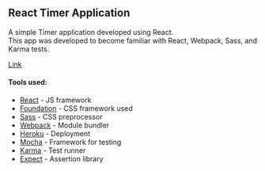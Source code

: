 ## React Timer Application

A simple Timer application developed using React.  
This app was developed to become familiar with React, Webpack, Sass, and Karma tests.

[Link](https://timer-app-rocky.herokuapp.com/)

#### Tools used:

* [React](https://facebook.github.io/react) - JS framework
* [Foundation](http://foundation.zurb.com/) - CSS framework used
* [Sass](http://sass-lang.com/) - CSS preprocessor
* [Webpack](https://webpack.github.io/) - Module bundler
* [Heroku](https://www.heroku.com/) - Deployment
* [Mocha](https://mochajs.org/) - Framework for testing
* [Karma](https://karma-runner.github.io/1.0/index.html) - Test runner
* [Expect](https://github.com/mjackson/expect) - Assertion library
